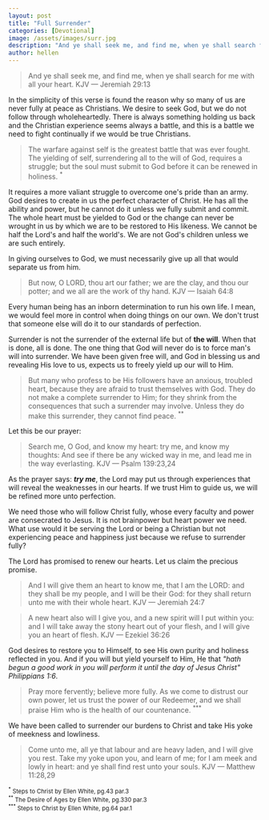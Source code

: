 ```yaml
---
layout: post
title: "Full Surrender"
categories: [Devotional]
image: /assets/images/surr.jpg
description: "And ye shall seek me, and find me, when ye shall search for me with all your heart. KJV — Jeremiah 29:13"
author: hellen
---
```


> And ye shall seek me, and find me, when ye shall search for me with all your heart. KJV — Jeremiah 29:13

In the simplicity of this verse is found the reason why so many of us are never fully at peace as Christians. We desire to seek God, but we do not follow through wholeheartedly. There is always something holding us back and the Christian experience seems always a battle, and this is a battle we need to fight continually if we would be true Christians.

> The warfare against self is the greatest battle that was ever fought. The yielding of self, surrendering all to the will of God, requires a struggle; but the soul must submit to God before it can be renewed in holiness. <sup>\*</sup>

It requires a more valiant struggle to overcome one's pride than an army. God desires to create in us the perfect character of Christ. He has all the ability and power, but he cannot do it unless we fully submit and commit. The whole heart must be yielded to God or the change can never be wrought in us by which we are to be restored to His likeness. We cannot be half the Lord's and half the world's. We are not God's children unless we are such entirely.

In giving ourselves to God, we must necessarily give up all that would separate us from him.

> But now, O LORD, thou art our father; we are the clay, and thou our potter; and we all are the work of thy hand. KJV — Isaiah 64:8

Every human being has an inborn determination to run his own life. I mean, we would feel more in control when doing things on our own. We don't trust that someone else will do it to our standards of perfection.

Surrender is not the surrender of the external life but of **the will**. When that is done, all is done. The one thing that God will never do is to force man's will into surrender. We have been given free will, and God in blessing us and revealing His love to us, expects us to freely yield up our will to Him.

> But many who profess to be His followers have an anxious, troubled heart, because they are afraid to trust themselves with God. They do not make a complete surrender to Him; for they shrink from the consequences that such a surrender may involve. Unless they do make this surrender, they cannot find peace. <sup>\*\*</sup>

Let this be our prayer:

> Search me, O God, and know my heart: try me, and know my thoughts: And see if there be any wicked way in me, and lead me in the way everlasting. KJV — Psalm 139:23,24

As the prayer says: _**try me**_, the Lord may put us through experiences that will reveal the weaknesses in our hearts. If we trust Him to guide us, we will be refined more unto perfection.

We need those who will follow Christ fully, whose every faculty and power are consecrated to Jesus. It is not brainpower but heart power we need. What use would it be serving the Lord or being a Christian but not experiencing peace and happiness just because we refuse to surrender fully?

The Lord has promised to renew our hearts. Let us claim the precious promise.

> And I will give them an heart to know me, that I am the LORD: and they shall be my people, and I will be their God: for they shall return unto me with their whole heart. KJV — Jeremiah 24:7

> A new heart also will I give you, and a new spirit will I put within you: and I will take away the stony heart out of your flesh, and I will give you an heart of flesh. KJV — Ezekiel 36:26

God desires to restore you to Himself, to see His own purity and holiness reflected in you. And if you will but yield yourself to Him, He that _"hath begun a good work in you will perform it until the day of Jesus Christ" Philippians 1:6_.

> Pray more fervently; believe more fully. As we come to distrust our own power, let us trust the power of our Redeemer, and we shall praise Him who is the health of our countenance. <sup>\*\*\*</sup>

We have been called to surrender our burdens to Christ and take His yoke of meekness and lowliness.

> Come unto me, all ye that labour and are heavy laden, and I will give you rest. Take my yoke upon you, and learn of me; for I am meek and lowly in heart: and ye shall find rest unto your souls. KJV — Matthew 11:28,29

<span class="post-date"><small class="post-date"><sup>\*</sup> Steps to Christ by Ellen White, pg.43 par.3 </small></span> <br>
<span class="post-date"><small class="post-date"><sup>\*\*</sup> The Desire of Ages by Ellen White, pg.330 par.3 </small></span> <br>
<span class="post-date"><small class="post-date"><sup>\*\*\*</sup> Steps to Christ by Ellen White, pg.64 par.1 </small></span>
